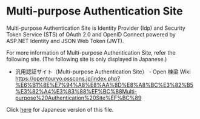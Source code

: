 # Multi-purpose Authentication Site
Multi-purpose Authentication Site is Identity Provider (Idp) and Security Token Service (STS) of OAuth 2.0 and OpenID Connect powered by ASP.NET Identity and JSON Web Token (JWT).

For more information of Multi-purpose Authentication Site, refer the following site. (The following site is only displayed in Japanese.)

- 汎用認証サイト（Multi-purpose Authentication Site） - Open 棟梁 Wiki  
https://opentouryo.osscons.jp/index.php?%E6%B1%8E%E7%94%A8%E8%AA%8D%E8%A8%BC%E3%82%B5%E3%82%A4%E3%83%88%EF%BC%88Multi-purpose%20Authentication%20Site%EF%BC%89

Click [here](Readme.ja.md) for Japanese version of this file.
